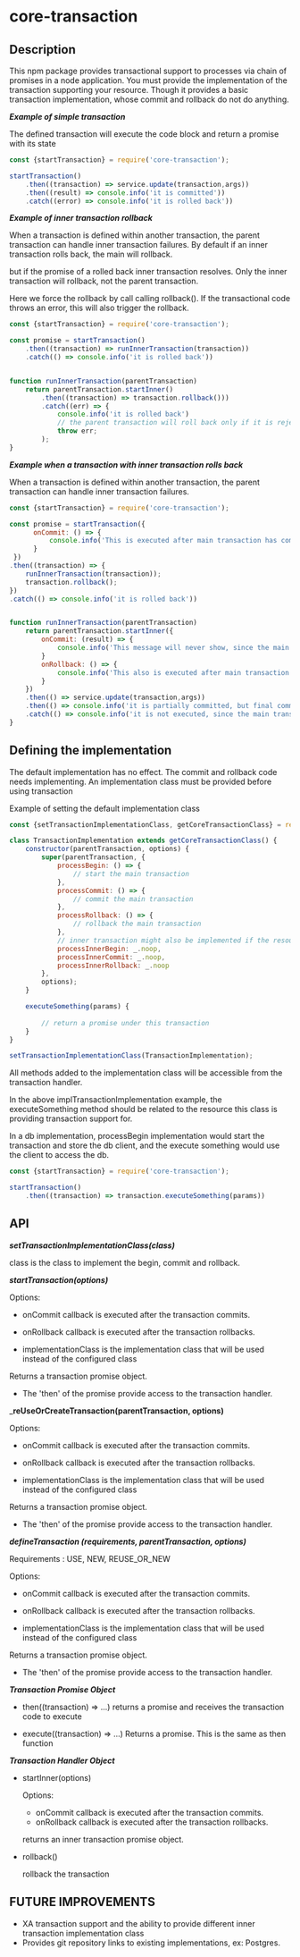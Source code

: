 # core-transaction

## Description

This npm package provides transactional support to processes via chain of promises in a node application.
You must provide the implementation of the transaction supporting your resource.
Though it provides a basic transaction implementation, whose commit and rollback do not do anything.

___Example of simple transaction___

The defined transaction will execute the code block and return a promise with its state

```javascript
const {startTransaction} = require('core-transaction');

startTransaction()
    .then((transaction) => service.update(transaction,args))
    .then((result) => console.info('it is committed'))
    .catch((error) => console.info('it is rolled back'))
```


___Example of inner transaction rollback___

When a transaction is defined within another transaction, the parent transaction can handle inner transaction failures.
By default if an inner transaction rolls back, the main will rollback.

but if the promise of a rolled back inner transaction resolves. Only the inner transaction will rollback, not the parent transaction.

Here we force the rollback by call calling rollback().
If the transactional code throws an error, this will also trigger the rollback.


```javascript
const {startTransaction} = require('core-transaction');

const promise = startTransaction()
    .then((transaction) => runInnerTransaction(transaction))
    .catch(() => console.info('it is rolled back'))


function runInnerTransaction(parentTransaction)
    return parentTransaction.startInner()
        .then((transaction) => transaction.rollback()))
        .catch((err) => {
            console.info('it is rolled back')
            // the parent transaction will roll back only if it is rejected or thrown.
            throw err;
        );
}
```

___Example when a transaction with inner transaction rolls back___

When a transaction is defined within another transaction, the parent transaction can handle inner transaction failures.

```javascript
const {startTransaction} = require('core-transaction');

const promise = startTransaction({
      onCommit: () => { 
          console.info('This is executed after main transaction has committed');
      }
 })
.then((transaction) => {
    runInnerTransaction(transaction));
    transaction.rollback();
})
.catch(() => console.info('it is rolled back'))


function runInnerTransaction(parentTransaction)
    return parentTransaction.startInner({
        onCommit: (result) => { 
            console.info('This message will never show, since the main transaction has rolled back');
        }
        onRollback: () => { 
            console.info('This also is executed after main transaction has rolled back');
        }
    })
    .then(() => service.update(transaction,args))
    .then(() => console.info('it is partially committed, but final commit only happens if the main transaction commits'))
    .catch(() => console.info('it is not executed, since the main transaction failed, not the inner one'))
}
```

## Defining the implementation 
The default implementation has no effect. The commit and rollback code needs implementing.
An implementation class must be provided before using transaction

Example of setting the default implementation class

```javascript
const {setTransactionImplementationClass, getCoreTransactionClass} = require('core-transaction');

class TransactionImplementation extends getCoreTransactionClass() {
    constructor(parentTransaction, options) {
        super(parentTransaction, {
            processBegin: () => { 
                // start the main transaction
            },
            processCommit: () => { 
                // commit the main transaction
            },
            processRollback: () => { 
                // rollback the main transaction
            },
            // inner transaction might also be implemented if the resource support it
            processInnerBegin: _.noop,
            processInnerCommit: _.noop,
            processInnerRollback: _.noop
        },
        options);
    }

    executeSomething(params) {
        
        // return a promise under this transaction
    }
}

setTransactionImplementationClass(TransactionImplementation);
```

All methods added to the implementation class will be accessible from the transaction handler.

In the above implTransactionImplementation example, the executeSomething method should be related to the resource this class is providing transaction support for.

In a db implementation, processBegin implementation would start the transaction and store the db client, and the execute something would use the client to access the db.


```javascript
const {startTransaction} = require('core-transaction');

startTransaction()
    .then((transaction) => transaction.executeSomething(params))
```

## API

___setTransactionImplementationClass(class)___

class is the class to implement the begin, commit and rollback.


___startTransaction(options)___

Options: 

- onCommit callback is executed after the transaction commits.

- onRollback callback is executed after the transaction rollbacks.

- implementationClass is the implementation class that will be used instead of the configured class

Returns a transaction promise object.

- The 'then' of the promise provide access to the transaction handler.

___reUseOrCreateTransaction(parentTransaction, options)__

Options: 

- onCommit callback is executed after the transaction commits.

- onRollback callback is executed after the transaction rollbacks.

- implementationClass is the implementation class that will be used instead of the configured class

Returns a transaction promise object.

- The 'then' of the promise provide access to the transaction handler.


___defineTransaction (requirements, parentTransaction, options)___

Requirements : USE, NEW, REUSE_OR_NEW

Options: 

- onCommit callback is executed after the transaction commits.

- onRollback callback is executed after the transaction rollbacks.

- implementationClass is the implementation class that will be used instead of the configured class

Returns a transaction promise object.

- The 'then' of the promise provide access to the transaction handler.


___Transaction Promise Object___

- then((transaction) => ...) returns a promise and receives the transaction code to execute

- execute((transaction) => ...) Returns a promise. This is the same as then function

___Transaction Handler Object___

- startInner(options) 

  Options:
  - onCommit callback is executed after the transaction commits.
  - onRollback callback is executed after the transaction rollbacks.
  
  returns an inner transaction promise object.

- rollback() 

    rollback the transaction


## FUTURE IMPROVEMENTS
- XA transaction support and the ability to provide different inner transaction implementation class
- Provides git repository links to existing implementations, ex: Postgres.

